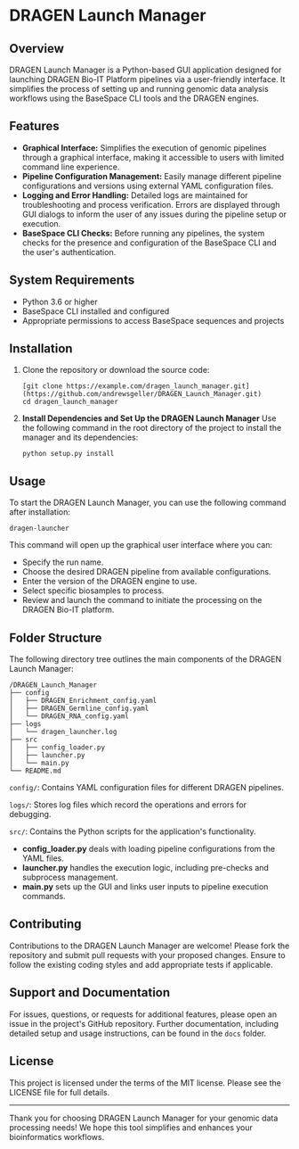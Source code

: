 # DRAGEN Launch Manager

## Overview

DRAGEN Launch Manager is a Python-based GUI application designed for launching DRAGEN Bio-IT Platform pipelines via a user-friendly interface. It simplifies the process of setting up and running genomic data analysis workflows using the BaseSpace CLI tools and the DRAGEN engines.

## Features

- **Graphical Interface:** Simplifies the execution of genomic pipelines through a graphical interface, making it accessible to users with limited command line experience.
- **Pipeline Configuration Management:** Easily manage different pipeline configurations and versions using external YAML configuration files.
- **Logging and Error Handling:** Detailed logs are maintained for troubleshooting and process verification. Errors are displayed through GUI dialogs to inform the user of any issues during the pipeline setup or execution.
- **BaseSpace CLI Checks:** Before running any pipelines, the system checks for the presence and configuration of the BaseSpace CLI and the user's authentication.

## System Requirements

- Python 3.6 or higher
- BaseSpace CLI installed and configured
- Appropriate permissions to access BaseSpace sequences and projects

## Installation

1. Clone the repository or download the source code:
   ```
   [git clone https://example.com/dragen_launch_manager.git](https://github.com/andrewsgeller/DRAGEN_Launch_Manager.git)
   cd dragen_launch_manager
   ```
2. **Install Dependencies and Set Up the DRAGEN Launch Manager**
   Use the following command in the root directory of the project to install the manager and its dependencies:
   ```
   python setup.py install
   ```

## Usage

To start the DRAGEN Launch Manager, you can use the following command after installation:

```
dragen-launcher
```

This command will open up the graphical user interface where you can:

- Specify the run name.
- Choose the desired DRAGEN pipeline from available configurations.
- Enter the version of the DRAGEN engine to use.
- Select specific biosamples to process.
- Review and launch the command to initiate the processing on the DRAGEN Bio-IT platform.

## Folder Structure

The following directory tree outlines the main components of the DRAGEN Launch Manager:

```
/DRAGEN_Launch_Manager
├── config
│   ├── DRAGEN_Enrichment_config.yaml
│   ├── DRAGEN_Germline_config.yaml
│   └── DRAGEN_RNA_config.yaml
├── logs
│   └── dragen_launcher.log
├── src
│   ├── config_loader.py
│   ├── launcher.py
│   └── main.py
└── README.md
```
`config/`: Contains YAML configuration files for different DRAGEN pipelines.

`logs/`: Stores log files which record the operations and errors for debugging.

`src/`: Contains the Python scripts for the application's functionality.

- **config_loader.py** deals with loading pipeline configurations from the YAML files.
- **launcher.py** handles the execution logic, including pre-checks and subprocess management.
- **main.py** sets up the GUI and links user inputs to pipeline execution commands.

## Contributing

Contributions to the DRAGEN Launch Manager are welcome! Please fork the repository and submit pull requests with your proposed changes. Ensure to follow the existing coding styles and add appropriate tests if applicable.

## Support and Documentation

For issues, questions, or requests for additional features, please open an issue in the project's GitHub repository. Further documentation, including detailed setup and usage instructions, can be found in the `docs` folder.

## License

This project is licensed under the terms of the MIT license. Please see the LICENSE file for full details.

---

Thank you for choosing DRAGEN Launch Manager for your genomic data processing needs! We hope this tool simplifies and enhances your bioinformatics workflows.

